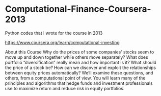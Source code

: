 # Computational-Finance-Coursera-2013

Python codes that I wrote for the course in 2013

https://www.coursera.org/learn/computational-investing

About this Course
Why do the prices of some companies’ stocks seem to move up and down together while others move separately? What does portfolio “diversification” really mean and how important is it? What should the price of a stock be? How can we discover and exploit the relationships between equity prices automatically? We’ll examine these questions, and others, from a computational point of view. You will learn many of the principles and algorithms that hedge funds and investment professionals use to maximize return and reduce risk in equity portfolios.

